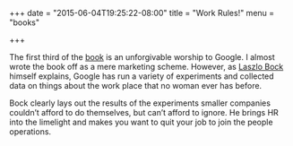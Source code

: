+++
date = "2015-06-04T19:25:22-08:00"
title = "Work Rules!"
menu = "books"

+++

The first third of the [book](https://www.workrules.net/) is an unforgivable worship to Google. I almost wrote the book off as a mere marketing scheme. However, as [Laszlo Bock](https://www.linkedin.com/in/laszlobock) himself explains, Google has run a variety of experiments and collected data on things about the work place that no woman ever has before.

Bock clearly lays out the results of the experiments smaller companies couldn’t afford to do themselves, but can’t afford to ignore. He brings HR into the limelight and makes you want to quit your job to join the people operations.